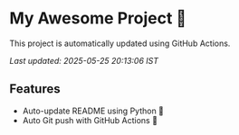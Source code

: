 # My Awesome Project 🚀

This project is automatically updated using GitHub Actions.

_Last updated: 2025-05-25 20:13:06 IST_

## Features
- Auto-update README using Python 🐍
- Auto Git push with GitHub Actions 🤖
